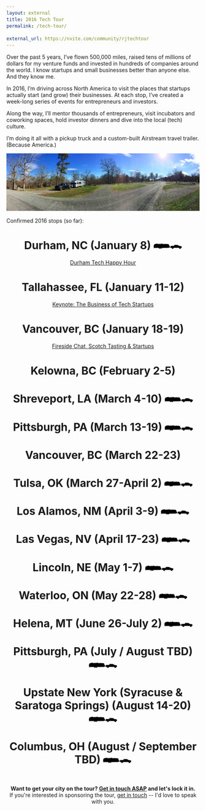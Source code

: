 ```yaml
---
layout: external
title: 2016 Tech Tour
permalink: /tech-tour/

external_url: https://nvite.com/community/rjtechtour
---
```


<p>Over the past 5 years, I’ve flown 500,000 miles, raised tens of millions of dollars for my venture funds and invested in hundreds of companies around the world. I know startups and small businesses better than anyone else. And they know me.</p>

<p>In 2016, I’m driving across North America to visit the places that startups actually start (and grow) their businesses. At each stop, I’ve created a week-long series of events for entrepreneurs and investors.</p>

<p>Along the way, I’ll mentor thousands of entrepreneurs, visit incubators and coworking spaces, hold investor dinners and dive into the local (tech) culture.</p>

<p>I’m doing it all with a pickup truck and a custom-built Airstream travel trailer. (Because America.)</p>

<img src="/assets/2016/01/IMG_1220_small.jpg">
<br>

<p >Confirmed 2016 stops (so far):</p>

<h1 align="center" margin-bottom="5px"><strong>Durham, NC</strong> (January 8) <img src="/assets/2016/01/rjtt_logo_small.png"></h1>
<p align="center"><a href="https://nvite.com/rjtt/b01e">Durham Tech Happy Hour</a></p>

<h1 align="center"><strong>Tallahassee, FL</strong> (January 11-12)</h1>
<p align="center"><a href="http://sched.co/5lIZ">Keynote: The Business of Tech Startups</a></p>

<h1 align="center"><strong>Vancouver, BC</strong> (January 18-19)</h1>
<p align="center"><a href="https://www.picatic.com/event14521043537804">Fireside Chat, Scotch Tasting & Startups</a></p>

<h1 align="center"><strong>Kelowna, BC</strong> (February 2-5)</h1>

<h1 align="center"><strong>Shreveport, LA</strong> (March 4-10) <img src="/assets/2016/01/rjtt_logo_small.png"></h1>

<h1 align="center"><strong>Pittsburgh, PA</strong> (March 13-19) <img src="/assets/2016/01/rjtt_logo_small.png"></h1>

<h1 align="center"><strong>Vancouver, BC</strong> (March 22-23)</h1>

<h1 align="center"><strong>Tulsa, OK</strong> (March 27-April 2) <img src="/assets/2016/01/rjtt_logo_small.png"></h1>

<h1 align="center"><strong>Los Alamos, NM</strong> (April 3-9) <img src="/assets/2016/01/rjtt_logo_small.png"></h1>

<h1 align="center"><strong>Las Vegas, NV</strong> (April 17-23) <img src="/assets/2016/01/rjtt_logo_small.png"></h1>

<h1 align="center"><strong>Lincoln, NE</strong> (May 1-7) <img src="/assets/2016/01/rjtt_logo_small.png"></h1>

<h1 align="center"><strong>Waterloo, ON</strong> (May 22-28) <img src="/assets/2016/01/rjtt_logo_small.png"></h1>

<h1 align="center"><strong>Helena, MT</strong> (June 26-July 2) <img src="/assets/2016/01/rjtt_logo_small.png"></h1>

<h1 align="center"><strong>Pittsburgh, PA</strong> (July / August TBD) <img src="/assets/2016/01/rjtt_logo_small.png"></h1>

<h1 align="center"><strong>Upstate New York (Syracuse & Saratoga Springs)</strong> (August 14-20) <img src="/assets/2016/01/rjtt_logo_small.png"></h1>

<h1 align="center"><strong>Columbus, OH</strong> (August / September TBD) <img src="/assets/2016/01/rjtt_logo_small.png"></h1>

<br>
<p align="center"><strong>Want to get your city on the tour? <a href="https://docs.google.com/a/resultsjunkies.com/forms/d/1EJSeTDTLN_SmPEQ1olljl6Oi-OrMoFgvQTVtgopbaiA/viewform">Get in touch ASAP</a> and let's lock it in.</strong><br> If you're interested in sponsoring the tour, <a href="mailto:paul@resultsjunkies.com">get in touch</a> -- I'd love to speak with you.</p>


